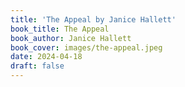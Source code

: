 ```yaml
---
title: 'The Appeal by Janice Hallett'
book_title: The Appeal
book_author: Janice Hallett
book_cover: images/the-appeal.jpeg
date: 2024-04-18
draft: false
---
```

